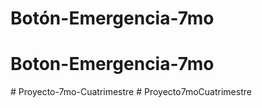 # Botón-Emergencia-7mo
# Boton-Emergencia-7mo
#   P r o y e c t o - 7 m o - C u a t r i m e s t r e  
 #   P r o y e c t o 7 m o C u a t r i m e s t r e  
 